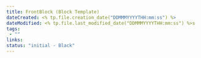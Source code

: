 ```yaml
---
title: FrontBlock (Block Template)
dateCreated: <% tp.file.creation_date("DDMMMYYYYTHH:mm:ss") %>
dateModified: <% tp.file.last_modified_date("DDMMMYYYYTHH:mm:ss") %>s
tags: 
 - ""
links:
status: "initial - Black"
---
```

